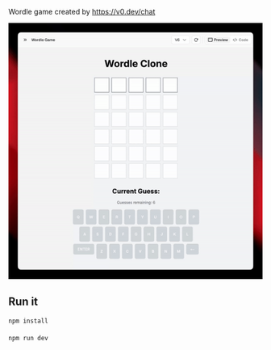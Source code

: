 Wordle game created by https://v0.dev/chat

![Demo](example.gif)

## Run it
```bash
npm install

npm run dev
```
